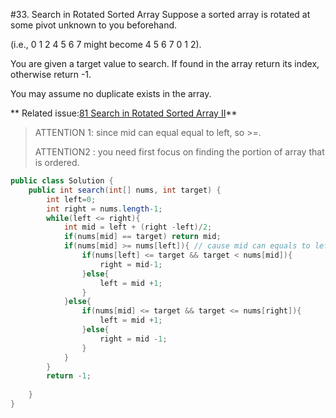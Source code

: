 #33. Search in Rotated Sorted Array
Suppose a sorted array is rotated at some pivot unknown to you beforehand.

(i.e., 0 1 2 4 5 6 7 might become 4 5 6 7 0 1 2).

You are given a target value to search. If found in the array return its index, otherwise return -1.

You may assume no duplicate exists in the array.

** Related issue:[81 Search in Rotated Sorted Array II](../GoogleMedium/81.md)**

>ATTENTION 1: since mid can equal equal to left, so >=.
>
> ATTENTION2 : you need first focus on finding the portion of array that is ordered.

```java
public class Solution {
    public int search(int[] nums, int target) {
        int left=0;
        int right = nums.length-1;
        while(left <= right){
            int mid = left + (right -left)/2;
            if(nums[mid] == target) return mid;
            if(nums[mid] >= nums[left]){ // cause mid can equals to left
                if(nums[left] <= target && target < nums[mid]){
                    right = mid-1;
                }else{
                    left = mid +1;
                }
            }else{
                if(nums[mid] <= target && target <= nums[right]){
                    left = mid +1;
                }else{
                    right = mid -1;
                }
            }
        }
        return -1;
        
    }
}
```